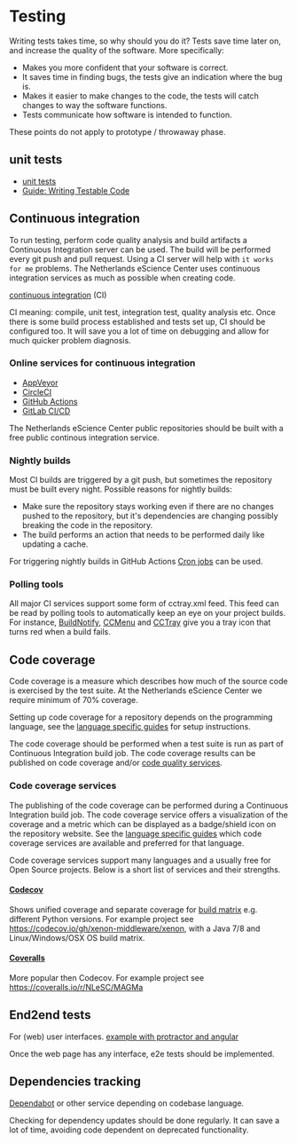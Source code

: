 # Testing

Writing tests takes time, so why should you do it? Tests save time later on, and increase the quality of the software. More specifically:

* Makes you more confident that your software is correct.
* It saves time in finding bugs, the tests give an indication where the bug is.
* Makes it easier to make changes to the code, the tests will catch changes to way the software functions.
* Tests communicate how software is intended to function.

These points do not apply to prototype / throwaway phase.

## unit tests

* [unit tests](https://en.wikipedia.org/wiki/Unit_testing)
* [Guide: Writing Testable Code](https://raw.githubusercontent.com/jptiancai/Guide-Writing-Testable-Code/master/Guide-Writing%20Testable%20Code.pdf)

## Continuous integration

To run testing, perform code quality analysis and build artifacts a Continuous Integration server can be used. The build will be performed every git push and pull request. Using a CI server will help with `it works for me` problems.
The Netherlands eScience Center uses continuous integration services as much as possible when creating code.

[continuous integration](https://en.wikipedia.org/wiki/Continuous_integration) (CI)

CI meaning: compile, unit test, integration test, quality analysis etc.
Once there is some build process established and tests set up, CI should be configured too.
It will save you a lot of time on debugging and allow for much quicker problem diagnosis.

### Online services for continuous integration

- [AppVeyor](https://www.appveyor.com/)
- [CircleCI](https://circleci.com/)
- [GitHub Actions](https://github.com/features/actions)
- [GitLab CI/CD](https://docs.gitlab.com/ee/ci/)

The Netherlands eScience Center public repositories should be built with a
free public continous integration service.

### Nightly builds

Most CI builds are triggered by a git push, but sometimes the repository must be built every night.
Possible reasons for nightly builds:

* Make sure the repository stays working even if there are no changes pushed to the repository, but it's dependencies are changing possibly breaking the code in the repository.
* The build performs an action that needs to be performed daily like updating a cache.

For triggering nightly builds in GitHub Actions [Cron jobs](https://docs.github.com/en/free-pro-team@latest/actions/reference/workflow-syntax-for-github-actions#onschedule) can be used.

### Polling tools

All major CI services support some form of cctray.xml feed. This feed can be read by polling tools to automatically keep an eye on your project builds. For instance, [BuildNotify](https://anaynayak.github.io/buildnotify/), [CCMenu](http://ccmenu.org/) and [CCTray](http://cruisecontrolnet.org/projects/ccnet/wiki/CCTray_Download_Plugin) give you a tray icon that turns red when a build fails.

## Code coverage

Code coverage is a measure which describes how much of the source code is exercised by the test suite.
At the Netherlands eScience Center we require minimum of 70% coverage.

Setting up code coverage for a repository depends on the programming language, see the [language specific guides](language_guides/languages_overview.md) for setup instructions.

The code coverage should be performed when a test suite is run as part of Continuous Integration build job.
The code coverage results can be published on code coverage and/or [code quality services](https://the-turing-way.netlify.app/reproducible-research/code-quality/code-quality-style.html#online-services-providing-software-quality-checks).

### Code coverage services

The publishing of the code coverage can be performed during a Continuous Integration build job.
The code coverage service offers a visualization of the coverage and a metric which can be displayed as a badge/shield icon on the repository website.
See the [language specific guides](language_guides/languages_overview.md) which code coverage services are available and preferred for that language.

Code coverage services support many languages and a usually free for Open Source projects.
Below is a short list of services and their strengths.

#### [Codecov](https://codecov.io)

Shows unified coverage and separate coverage for [build matrix](https://docs.github.com/en/free-pro-team@latest/actions/reference/workflow-syntax-for-github-actions#jobsjob_idstrategymatrix) e.g. different Python versions.
For example project see https://codecov.io/gh/xenon-middleware/xenon, with a Java 7/8 and Linux/Windows/OSX OS build matrix.

#### [Coveralls](https://coveralls.io)

More popular then Codecov.
For example project see https://coveralls.io/r/NLeSC/MAGMa

## End2end tests

For (web) user interfaces. [example with protractor and angular](https://angular.github.io/protractor/#/)

Once the web page has any interface, e2e tests should be implemented.

## Dependencies tracking

[Dependabot](https://docs.github.com/en/code-security/dependabot/dependabot-version-updates/about-dependabot-version-updates) or other service depending on codebase language.

Checking for dependency updates should be done regularly. It can save a lot of time,
avoiding code dependent on deprecated functionality.
